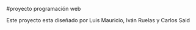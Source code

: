 #proyecto programación web

Este proyecto esta diseñado por Luis Mauricio, 
Iván Ruelas y Carlos Said
